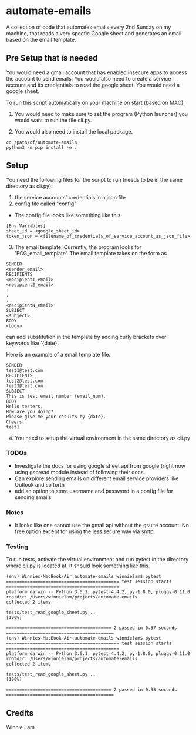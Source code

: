 # automate-emails
A collection of code that automates emails every 2nd Sunday on my machine, that reads a very specfic Google sheet and generates an email based on the email template.


## Pre Setup that is needed
You would need a gmail account that has enabled insecure apps to access the account to send emails.
You would also need to create a service account and its credientials to read the google sheet.
You would need a google sheet.

To run this script automatically on your machine on start (based on MAC):

1) You would need to make sure to set the program (Python launcher) you would want to run the file cli.py.

2) You would also need to install the local package. 
```
cd /path/of/automate-emails
python3 -m pip install -e .
```

## Setup
You need the following files for the script to run (needs to be in the same directory as cli.py):
1) the service accounts' credentials in a json file
2) config file called "config"

* The config file looks like something like this:
```
[Env Variables]
sheet_id = <google_sheet_id>
token_json = <filename_of_credentials_of_service_account_as_json_file>
```

3) The email template. Currently, the program looks for 'ECG_email_template'. The email template takes on the form as
```
SENDER
<sender_email>
RECIPIENTS
<recipient1_email>
<recipient2_email>
.
.
.
<recipientN_email>
SUBJECT
<subject>
BODY
<body>
```
can add substitution in the template by adding curly brackets over keywords like '{date}'.


Here is an example of a email template file.
```
SENDER
test1@test.com
RECIPIENTS
test2@test.com
test3@test.com
SUBJECT
This is test email number {email_num}.
BODY
Hello testers,
How are you doing? 
Please give me your results by {date}.
Cheers,
test1
```


4) You need to setup the virtual environment in the same directory as cli.py


### TODOs
* Investigate the docs for using google sheet api from google (right now using gspread module instead of following their docs
* Can explore sending emails on different email service providers like Outlook and so forth
* add an option to store username and password in a config file for sending emails

### Notes
* It looks like one cannot use the gmail api without the gsuite account. No free option except for using the less secure way via smtp. 


### Testing
To run tests, activate the virtual environment and run pytest in the directory where cli.py is located at. It should look something like this.
```
(env) Winnies-MacBook-Air:automate-emails winnielam$ pytest
=========================================== test session starts ===========================================
platform darwin -- Python 3.6.1, pytest-4.4.2, py-1.8.0, pluggy-0.11.0
rootdir: /Users/winnielam/projects/automate-emails
collected 2 items                                                                                         

tests/test_read_google_sheet.py ..                                                                  [100%]

======================================== 2 passed in 0.57 seconds =========================================
(env) Winnies-MacBook-Air:automate-emails winnielam$ pytest
=========================================== test session starts ===========================================
platform darwin -- Python 3.6.1, pytest-4.4.2, py-1.8.0, pluggy-0.11.0
rootdir: /Users/winnielam/projects/automate-emails
collected 2 items                                                                                         

tests/test_read_google_sheet.py ..                                                                  [100%]

======================================== 2 passed in 0.53 seconds =========================================
```

## Credits
Winnie Lam